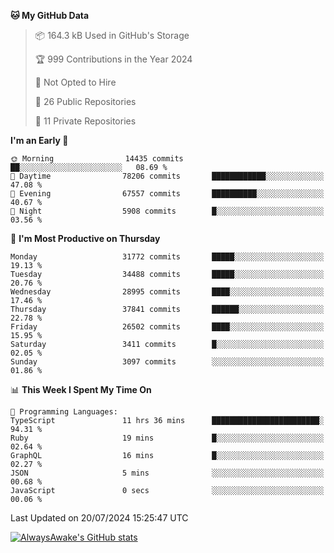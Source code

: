 <!--START_SECTION:waka-->
**🐱 My GitHub Data** 

> 📦 164.3 kB Used in GitHub's Storage 
 > 
> 🏆 999 Contributions in the Year 2024
 > 
> 🚫 Not Opted to Hire
 > 
> 📜 26 Public Repositories 
 > 
> 🔑 11 Private Repositories 
 > 
**I'm an Early 🐤** 

```text
🌞 Morning                14435 commits       ██░░░░░░░░░░░░░░░░░░░░░░░   08.69 % 
🌆 Daytime                78206 commits       ████████████░░░░░░░░░░░░░   47.08 % 
🌃 Evening                67557 commits       ██████████░░░░░░░░░░░░░░░   40.67 % 
🌙 Night                  5908 commits        █░░░░░░░░░░░░░░░░░░░░░░░░   03.56 % 
```
📅 **I'm Most Productive on Thursday** 

```text
Monday                   31772 commits       █████░░░░░░░░░░░░░░░░░░░░   19.13 % 
Tuesday                  34488 commits       █████░░░░░░░░░░░░░░░░░░░░   20.76 % 
Wednesday                28995 commits       ████░░░░░░░░░░░░░░░░░░░░░   17.46 % 
Thursday                 37841 commits       ██████░░░░░░░░░░░░░░░░░░░   22.78 % 
Friday                   26502 commits       ████░░░░░░░░░░░░░░░░░░░░░   15.95 % 
Saturday                 3411 commits        █░░░░░░░░░░░░░░░░░░░░░░░░   02.05 % 
Sunday                   3097 commits        ░░░░░░░░░░░░░░░░░░░░░░░░░   01.86 % 
```


📊 **This Week I Spent My Time On** 

```text
💬 Programming Languages: 
TypeScript               11 hrs 36 mins      ████████████████████████░   94.31 % 
Ruby                     19 mins             █░░░░░░░░░░░░░░░░░░░░░░░░   02.64 % 
GraphQL                  16 mins             █░░░░░░░░░░░░░░░░░░░░░░░░   02.27 % 
JSON                     5 mins              ░░░░░░░░░░░░░░░░░░░░░░░░░   00.68 % 
JavaScript               0 secs              ░░░░░░░░░░░░░░░░░░░░░░░░░   00.06 % 
```


 Last Updated on 20/07/2024 15:25:47 UTC
<!--END_SECTION:waka-->

[![AlwaysAwake's GitHub stats](https://github-readme-stats.vercel.app/api?username=AlwaysAwake&show_icons=true&theme=github_dark&count_private=true)](https://github.com/AlwaysAwake/AlwaysAwake)

